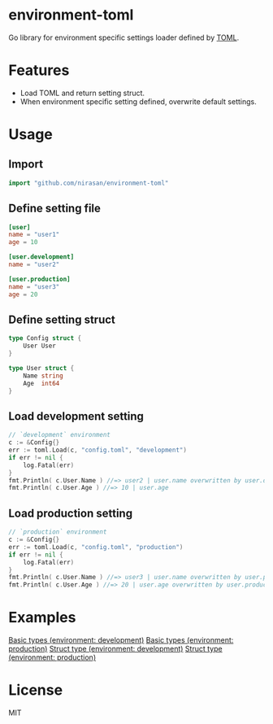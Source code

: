 # environment-toml

Go library for environment specific settings loader defined by [TOML](https://github.com/mojombo/toml).

# Features

* Load TOML and return setting struct.
* When environment specific setting defined, overwrite default settings.

# Usage

## Import

```go
import "github.com/nirasan/environment-toml"
```

## Define setting file

```toml:config.toml
[user]
name = "user1"
age = 10

[user.development]
name = "user2"

[user.production]
name = "user3"
age = 20
```

## Define setting struct

```go
type Config struct {
    User User
}

type User struct {
    Name string
    Age  int64
}
```

## Load development setting

```go
// `development` environment
c := &Config{}
err := toml.Load(c, "config.toml", "development")
if err != nil {
    log.Fatal(err)
}
fmt.Println( c.User.Name ) //=> user2 | user.name overwritten by user.development.name
fmt.Println( c.User.Age ) //=> 10 | user.age
```

## Load production setting

```go
// `production` environment
c := &Config{}
err := toml.Load(c, "config.toml", "production")
if err != nil {
    log.Fatal(err)
}
fmt.Println( c.User.Name ) //=> user3 | user.name overwritten by user.production.name
fmt.Println( c.User.Age ) //=> 20 | user.age overwritten by user.production.age
```

# Examples

[Basic types (environment: development)](https://godoc.org/github.com/nirasan/environment-toml#example-Load--Example1development)
[Basic types (environment: production)](https://godoc.org/github.com/nirasan/environment-toml#example-Load--Example1production)
[Struct type (environment: development)](https://godoc.org/github.com/nirasan/environment-toml#example-Load--Example2development)
[Struct type (environment: production)](https://godoc.org/github.com/nirasan/environment-toml#example-Load--Example2production)

# License

MIT